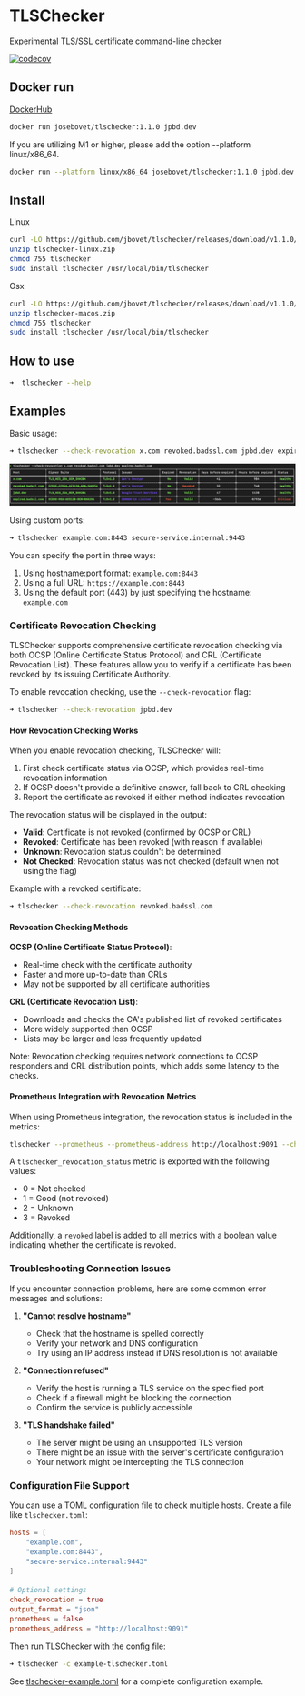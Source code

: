 # TLSChecker

Experimental TLS/SSL certificate command-line checker

[![codecov](https://codecov.io/gh/jbovet/tlschecker/branch/main/graph/badge.svg?token=MN4EE3WYQ6)](https://codecov.io/gh/jbovet/tlschecker)

## Docker run

[DockerHub](https://hub.docker.com/repository/docker/josebovet/tlschecker)

```sh
docker run josebovet/tlschecker:1.1.0 jpbd.dev
```

If you are utilizing M1 or higher, please add the option --platform linux/x86_64.

```sh
docker run --platform linux/x86_64 josebovet/tlschecker:1.1.0 jpbd.dev
```

## Install

Linux

```sh
curl -LO https://github.com/jbovet/tlschecker/releases/download/v1.1.0/tlschecker-linux.zip
unzip tlschecker-linux.zip
chmod 755 tlschecker
sudo install tlschecker /usr/local/bin/tlschecker
```

Osx

```sh
curl -LO https://github.com/jbovet/tlschecker/releases/download/v1.1.0/tlschecker-macos.zip
unzip tlschecker-macos.zip
chmod 755 tlschecker
sudo install tlschecker /usr/local/bin/tlschecker
```

## How to use

```sh
➜  tlschecker --help
```

## Examples

Basic usage:
```sh
➜ tlschecker --check-revocation x.com revoked.badssl.com jpbd.dev expired.badssl.com 
```
![](/img/1-2.png)

Using custom ports:
```sh
➜ tlschecker example.com:8443 secure-service.internal:9443
```

You can specify the port in three ways:
1. Using hostname:port format: `example.com:8443`
2. Using a full URL: `https://example.com:8443`
3. Using the default port (443) by just specifying the hostname: `example.com`

### Certificate Revocation Checking

TLSChecker supports comprehensive certificate revocation checking via both OCSP (Online Certificate Status Protocol) and CRL (Certificate Revocation List). These features allow you to verify if a certificate has been revoked by its issuing Certificate Authority.

To enable revocation checking, use the `--check-revocation` flag:

```sh
➜ tlschecker --check-revocation jpbd.dev
```

#### How Revocation Checking Works

When you enable revocation checking, TLSChecker will:

1. First check certificate status via OCSP, which provides real-time revocation information
2. If OCSP doesn't provide a definitive answer, fall back to CRL checking
3. Report the certificate as revoked if either method indicates revocation

The revocation status will be displayed in the output:
- **Valid**: Certificate is not revoked (confirmed by OCSP or CRL)
- **Revoked**: Certificate has been revoked (with reason if available)
- **Unknown**: Revocation status couldn't be determined
- **Not Checked**: Revocation status was not checked (default when not using the flag)

Example with a revoked certificate:
```sh
➜ tlschecker --check-revocation revoked.badssl.com
```

#### Revocation Checking Methods

**OCSP (Online Certificate Status Protocol)**:
- Real-time check with the certificate authority
- Faster and more up-to-date than CRLs
- May not be supported by all certificate authorities

**CRL (Certificate Revocation List)**:
- Downloads and checks the CA's published list of revoked certificates
- More widely supported than OCSP
- Lists may be larger and less frequently updated

Note: Revocation checking requires network connections to OCSP responders and CRL distribution points, which adds some latency to the checks.

#### Prometheus Integration with Revocation Metrics

When using Prometheus integration, the revocation status is included in the metrics:

```sh
tlschecker --prometheus --prometheus-address http://localhost:9091 --check-revocation example.com
```

A `tlschecker_revocation_status` metric is exported with the following values:

- 0 = Not checked
- 1 = Good (not revoked)
- 2 = Unknown
- 3 = Revoked

Additionally, a `revoked` label is added to all metrics with a boolean value indicating whether the certificate is revoked.

### Troubleshooting Connection Issues

If you encounter connection problems, here are some common error messages and solutions:

1. **"Cannot resolve hostname"**
   - Check that the hostname is spelled correctly
   - Verify your network and DNS configuration
   - Try using an IP address instead if DNS resolution is not available

2. **"Connection refused"**
   - Verify the host is running a TLS service on the specified port
   - Check if a firewall might be blocking the connection
   - Confirm the service is publicly accessible

3. **"TLS handshake failed"**
   - The server might be using an unsupported TLS version
   - There might be an issue with the server's certificate configuration
   - Your network might be intercepting the TLS connection

### Configuration File Support

You can use a TOML configuration file to check multiple hosts. Create a file like `tlschecker.toml`:

```toml
hosts = [
    "example.com",
    "example.com:8443",
    "secure-service.internal:9443"
]

# Optional settings
check_revocation = true
output_format = "json"
prometheus = false
prometheus_address = "http://localhost:9091"
```

Then run TLSChecker with the config file:

```sh
➜ tlschecker -c example-tlschecker.toml
```

See [tlschecker-example.toml](tlschecker-example.toml) for a complete configuration example.
